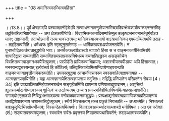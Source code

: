 +++
title = "08 अमानित्वमदम्भित्वमहिंसा"

+++
  
  
।।13.8।। पूर्वं क्षेत्रज्ञादपि पश्चाज्ज्ञानोद्देशेऽपि
तत्साधनानामनुष्ठेयानामिच्छादिवत्क्षेत्रकार्यत्वात्तदनन्तरमिह
तदुक्तिरित्यभिप्रायेणाह -- अथ क्षेत्रकार्येष्विति।
विद्याभिजनधनादिसम्पत्तिमूल उत्कृष्टजनावमानहेतुर्गर्वोऽत्र मानः;
तद्वान्मानी; तदन्योऽमानी तस्य भावस्तत्त्वम्; मानित्वस्यास्वभावो
वाऽत्रामानित्वम् एवमदम्भित्वमपि तदाह -- तद्रहितत्वमिति। धर्मध्वजः इति
स्मृत्युनुसारेणाह -- धार्मिकत्वयशःप्रयोजनतयेति। न
पुनश्चोदितकर्तव्यताबुद्ध्येति भावः। अनर्थैकफलपीडारूपो व्यापारो हिंसा स च
वाङ्मनःकार्यैस्त्रिभिरपि शापादिद्वारा सम्भवतीति
सम्भावितसमस्तप्रकारनिषेधस्य वचनात्सिद्धस्य असङ्कोचेन
विवक्षितत्वात्वाङ्मनःकायैरित्युक्तम्। परपीडेति प्रायिकत्वाभिप्रायम्;
अशास्त्रीयस्वपीडाया अपि हिंसात्वात्। मनस्यन्यद्वचस्यन्यत् इत्येवंरूपं हि
कौटिल्यं; तन्निवृत्तिरार्जवमित्यभिप्रायेणाहपरान्प्रति
वाङ्मनःकायप्रवृत्तीनामेकरूपतेति। उपकारबुद्ध्या आचार्योपासनस्य
स्वरसवाहित्वज्ञापनायाह -- आत्मज्ञानप्रदायिनीति। यद्वा
आत्मज्ञानापेक्षितत्वज्ञापनाय तदुक्तिः। तद्विद्धि प्रणिपातेन परिप्रश्नेन
सेवया \[4।34\] इति प्राक्प्रपञ्चितमिहोपासनशब्देन सङ्गृहीतमिति ज्ञापनाय
प्रणिपाताद्युपादानम्। अशुचित्वं ह्युत्तरकर्माद्ययोग्यत्वरूपम् शुचित्वं च
तद्योग्यत्वम् तच्चात्र प्रकरणविशेषितविषयमित्याहआत्मज्ञानेति।
रागादयोऽनृतादयो निषिद्धभक्षणादयश्च मनोवाक्कायानामशुद्धयः।
प्रत्यक्षाद्यगोचरत्वप्रामाणिकत्वप्रतिपादनाय तत्तद्विशेषावगमाय
चशास्त्रसिद्धेत्युक्तम्। स्थैर्यं निश्चलत्वम् तच्च प्रकृते नियच्छति --
अध्यात्मेति। निश्चलत्वं बाह्यकुदृष्टिभिरक्षोभणीयत्वं;
निस्सन्देहत्वमित्यर्थः। निग्राह्यत्वसामर्थ्यादत्रात्मशब्दो मनोविषयः। अत
एव परोक्तं (शं.) सङ्घातपरत्वमयुक्तम्। स्वभावेन सर्वतः प्रवृत्तस्य
निग्रहश्चापथान्निवर्तनं; तदाहआत्मस्वरूपेति।  
  
